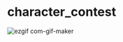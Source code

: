 # character_contest
![ezgif com-gif-maker](https://user-images.githubusercontent.com/96804958/193005499-577cb172-d6ed-4cb0-8052-720866414f54.gif)
